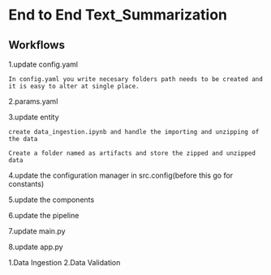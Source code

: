 # End to End Text_Summarization 

## Workflows

1.update config.yaml
    
    In config.yaml you write necesary folders path needs to be created and it is easy to alter at single place.

2.params.yaml

3.update entity

    create data_ingestion.ipynb and handle the importing and unzipping of the data 

    Create a folder named as artifacts and store the zipped and unzipped data

4.update the configuration manager in src.config(before this go for constants)

5.update the components

6.update the pipeline

7.update main.py

8.update app.py





1.Data Ingestion
2.Data Validation 
